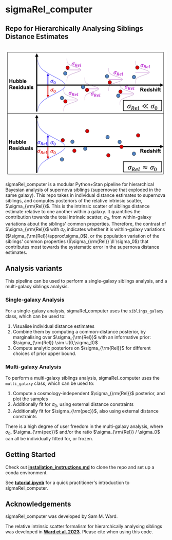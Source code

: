 # sigmaRel_computer
Repo for Hierarchically Analysing Siblings Distance Estimates
---
![Logo](logo/SigmaRelCartoon.png)
---
sigmaRel_computer is a modular Python+Stan pipeline for hierarchical Bayesian analysis of supernova siblings (supernovae that exploded in the same galaxy). This repo takes in individual distance estimates to supernova siblings, and computes posteriors of the relative intrinsic scatter, $\sigma_{\rm{Rel}}$. This is the intrinsic scatter of siblings distance estimate relative to one another within a galaxy. It quantifies the contribution towards the total intrinsic scatter, $\sigma_0$, from within-galaxy variations about the siblings' common properties. Therefore, the contrast of $\sigma_{\rm{Rel}}$ with $\sigma_0$ indicates whether it is within-galaxy variations ($\sigma_{\rm{Rel}}\approx\sigma_0$), or the population variation of the siblings' common properties ($\sigma_{\rm{Rel}} \ll \sigma_0$) that contributes most towards the systematic error in the supernova distance estimates. 

## Analysis variants
This pipeline can be used to perform a single-galaxy siblings analysis, and a multi-galaxy siblings analysis.

### Single-galaxy Analysis
For a single-galaxy analysis, sigmaRel_computer uses the `siblings_galaxy` class, which can be used to:
  1) Visualise individual distance estimates
  2) Combine them by computing a common-distance posterior, by marginalising over $\sigma_{\rm{Rel}}$ with an informative prior: $\sigma_{\rm{Rel}} \sim U(0,\sigma_0)$
  3) Compute analytic posteriors on $\sigma_{\rm{Rel}}$ for different choices of prior upper bound.

### Multi-galaxy Analysis
To perform a multi-galaxy siblings analysis, sigmaRel_computer uses the `multi_galaxy` class, which can be used to:
  1) Compute a cosmology-independent $\sigma_{\rm{Rel}}$ posterior, and plot the samples
  2) Additionally fit for $\sigma_0$, using external distance constraints
  3) Additionally fit for $\sigma_{\rm{pec}}$, also using external distance constraints

There is a high degree of user freedom in the multi-galaxy analysis, where $\sigma_0$, $\sigma_{\rm{pec}}$ and/or the ratio $\sigma_{\rm{Rel}} / \sigma_0$ can all be individually fitted for, or frozen.

## Getting Started

Check out [**installation_instructions.md**](https://github.com/sam-m-ward/sigmaRel_computer/blob/main/installation_instructions.md) to clone the repo and set up a conda environment.

See [**tutorial.ipynb**](https://github.com/sam-m-ward/birdsnack/blob/main/demo_notebook.ipynb) for a quick practitioner's introduction to sigmaRel_computer.

## Acknowledgements

sigmaRel_computer was developed by Sam M. Ward. 

The relative intrinsic scatter formalism for hierarchically analysing siblings was developed in [**Ward et al. 2023**](https://ui.adsabs.harvard.edu/abs/2022arXiv220910558W/abstract). Please cite when using this code.
